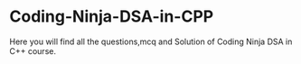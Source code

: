 # Coding-Ninja-DSA-in-CPP
Here you will find all the questions,mcq and Solution of Coding Ninja DSA in C++ course.
